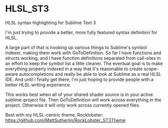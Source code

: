 # HLSL_ST3
HLSL syntax highlighting for Sublime Text 3

I'm just trying to provide a better, more fully featured syntax definition for HLSL.

A large part of that is hooking up various things to Sublime's symbol indexer, making them work with GoToDefinition.  So far I have functions and structs working, and I have function definitions separated from call-sites in an effort to keep the symbol list a little cleaner.  The eventual goal is to make everything properly indexed in a way that it's reasonable to create scope-aware autocompletions and really be able to look at Sublime as a real HLSL IDE.  And until I finally get there, I'm just hoping to provide people with a better HLSL writing experience.

This works best when all of your shared shader source is in your active sublime-project file.  Then GoToDefinition will work across everything in the project.  Otherwise it will only work across currently opened files.

Best with my HLSL-centric theme, Rocklobster:  https://github.com/MattSutherlin/RockLobster_ST3Theme
